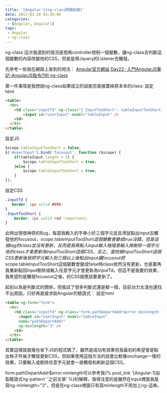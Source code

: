 ```yaml
---
title: '[Angular-1]ng-class問題紀錄1'
date: 2017-03-20 03:30:00
categories:
 - [Angular, Angular1]
tags:
 - Angular
 - ng-class
---
```

ng-class
這次我遇到的情況是想再controller控制一個變數，讓ng-class去判斷這個變數的內容改變他的CSS，但是是用Jquery的Listener去觸發。

先參考一些我在網路上查到的用法：
[Angular官方網站](https://docs.angularjs.org/api/ng/directive/ngClass)
[Day22- 入門AngularJS筆記-AngularJS指令(19) ng-class](http://ithelp.ithome.com.tw/articles/10139571)

第一件事情是我想說ng-class如果成立的話能否直接蓋掉原本本的class:
設定html
``` html
<table>
  <tr>
    <td class="inputTd" ng-class="{'InputTooShort': tableInputTooShort}">
    	<input id="userInput" model="tableInput" />
    <td>
  </tr>
</table>
```

設定JS
``` javascript
$scope.tableInputTooShort = false;
$('#userInput').bind('focusout', function ($scope) {
	if(tableInput.length < 3) {
		$scope.tableInputTooShort = true;
	}else {
		$scope.tableInputTooShort = true;
	}
});
```

設定CSS
``` css
.inputTd {
   border: 1px solid #999;
}
.InputTooShort {
    border: 2px solid red !important;
}
```

此時出現很神奇的Bug，每當我輸入的字串小於三個字元並且滑鼠點出input去觸發他的focusout，$scope.tableInputTooShort這個變數會變成true沒錯，但是這個tag的class並沒有更新，反而是我再點入input輸入格隨意輸入換刪除一個字元他的class才會更新為InputTooShort這個CSS，反之，當他被InputTooShort這個CSS更新後我把字元輸入到三個以上後點出input讓focusout把$scope.tableInputTooShort這個變數會變成false時class依然沒有更新，也是要再我重新點回input刪除或輸入任意字元才會更新為inputTd，但這不是我要的效果，我希望的是觸發focusout之後，的CSS就應該要更新了。

起初以為是判斷式的關係，但我試了很多判斷式還是都一樣，目前功力太淺也還找不出原因，只好再直接求助Angular的驗證式：
設定html
```html
<table ng-form="form">
  <tr>
    <td class="inputTd" ng-class="form.pathDepartAddr$error.minlength ? 'InputTooShort' : 'inputTd'">
      <input id="userInput" model="tableInput"
      name="pathDepartAddr"
      ng-minlength="3" />
    <td>
  </tr>
</table>
```

其實這樣就直接也省下JS的程式碼了，雖然是成功有效果但我最初的希望會是點出格子外後才觸發更新CSS，但如果使用這個方法的話會比較像onchange一樣的效果，只要輸入或刪除任意字元就會一直觸發和刷新這個CSS。

form.pathDepartAddr$error.minlength可以參考我{% post_link '[Angular-1]自製驗證式ng-pattern' '之前文章' %}的解釋，值得注意的是雖然在input裡面我是寫ng-minlength="3"，但是在ng-class裡面只有寫minlength不用加上ng-這串。
